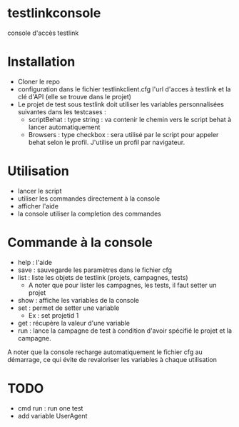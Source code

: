 testlinkconsole
===============

console d'accès testlink

Installation
============
* Cloner le repo
* configuration dans le fichier testlinkclient.cfg l'url d'acces à testlink et la clé d'API (elle se trouve dans le projet)
* Le projet de test sous testlink doit utiliser les variables personnalisées suivantes dans les testcases :
  * scriptBehat : type string : va contenir le chemin vers le script behat à lancer automatiquement
  * Browsers : type checkbox : sera utilisé par le script pour appeler behat selon le profil. J'utilise un profil par navigateur.

Utilisation
===========
* lancer le script
* utiliser les commandes directement à la console
* afficher l'aide
* la console utiliser la completion des commandes

Commande à la console
=====================
* help : l'aide
* save : sauvegarde les paramètres dans le fichier cfg
* list : liste les objets de testlink (projets, campagnes, tests)
  * A noter que pour lister les campagnes, les tests, il faut setter un projet
* show : affiche les variables de la console
* set  : permet de setter une variable
  * Ex : set projetid 1 
* get  : récupère la valeur d'une variable
* run  : lance la campagne de test à condition d'avoir spécifié le projet et la campagne.

A noter que la console recharge automatiquement le fichier cfg au démarrage, ce qui évite de revaloriser les variables à chaque utilisation


TODO
====
* cmd run : run one test
* add variable UserAgent 
